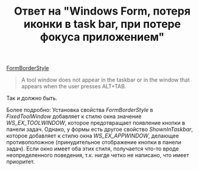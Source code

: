 ﻿---
title: "Ответ на \"Windows Form, потеря иконки в task bar, при потере фокуса приложением\""
se.owner.user_id: 240512
se.owner.display_name: "MSDN.WhiteKnight"
se.owner.link: "https://ru.stackoverflow.com/users/240512/msdn-whiteknight"
se.answer_id: 777950
se.question_id: 777940
se.post_type: answer
se.is_accepted: True
---
<p><a href="https://msdn.microsoft.com/ru-ru/library/hw8kes41(v=vs.110).aspx" rel="nofollow noreferrer">FormBorderStyle</a></p>

<blockquote>
  <p>A tool window does not appear in the taskbar or in the window that appears when the user presses ALT+TAB.</p>
</blockquote>

<p>Так и должно быть.</p>

<p>Более подробно: Установка свойства <em>FormBorderStyle</em> в <em>FixedToolWindow</em> добавляет к стилю окна значение <em>WS_EX_TOOLWINDOW</em>, которое предотвращает появление кнопки в панели задач. Однако, у формы есть другое свойство <em>ShownInTaskbar</em>, которое добавляет к стилю окна <em>WS_EX_APPWINDOW</em>, делающее противоположное (принудительное отображение кнопки в панели задач). Если окно имеет оба этих стиля, получается что-то вроде неопределенного поведения, т.к. нигде четко не написано, что имеет приоритет.</p>
